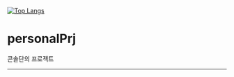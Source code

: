 [![Top Langs](https://github-readme-stats.vercel.app/api/top-langs/?username=insightofday&layout=compact)](https://github.com/insightofday/github-readme-stats)

# personalPrj
콘솔단의 프로젝트
<hr>
